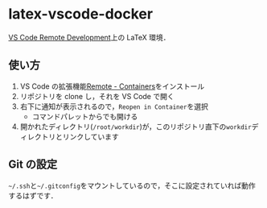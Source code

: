 # latex-vscode-docker

[VS Code Remote Development](https://code.visualstudio.com/docs/remote/remote-overview)上の LaTeX 環境．

## 使い方

1. VS Code の拡張機能[Remote - Containers](https://marketplace.visualstudio.com/items?itemName=ms-vscode-remote.remote-containers)をインストール
1. リポジトリを clone し，それを VS Code で開く
1. 右下に通知が表示されるので，`Reopen in Container`を選択
   - コマンドパレットからでも開ける
1. 開かれたディレクトリ(`/root/workdir`)が，このリポジトリ直下の`workdir`ディレクトリとリンクしています

## Git の設定

`~/.ssh`と`~/.gitconfig`をマウントしているので，そこに設定されていれば動作するはずです．
